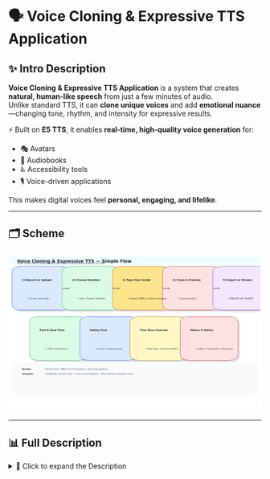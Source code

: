 # 🗣️ Voice Cloning & Expressive TTS Application

## ✨ Intro Description
**Voice Cloning & Expressive TTS Application** is a system that creates **natural, human-like speech** from just a few minutes of audio.  
Unlike standard TTS, it can **clone unique voices** and add **emotional nuance**—changing tone, rhythm, and intensity for expressive results.

⚡ Built on **E5 TTS**, it enables **real-time, high-quality voice generation** for:
- 🎭 Avatars
- 📖 Audiobooks
- ♿ Accessibility tools
- 🎙️ Voice-driven applications

This makes digital voices feel **personal, engaging, and lifelike**.

---

## 🗂️ Scheme

<img src="./img/img-1.png" alt="Scheme" />

---

## 📊 Full Description

<details>
  <summary>📖 Click to expand the Description</summary>

### 🛠️ Problem Solved
🔴 Most **TTS systems** sound **robotic** and **lack emotional nuance**.  
⚠️ Existing voice cloning tools require **huge datasets** and often fail at **expressive prosody** (essential for avatars, audiobooks, accessibility).

✅ This app enables **high-fidelity voice cloning** with **expressive control** using **minimal training data (<10 mins)**.

---

### 🚀 Solution & Achievements

**Solution**:  
An **advanced voice cloning + expressive TTS** application using **E5 architecture**, designed for **emotionally rich, natural-sounding speech**.

**Key Achievements**:
- 🔊 Trained pipelines to clone voices with **<10 minutes** of data
- 🎶 Integrated **emotion embeddings** for tone, intensity & rhythm control
- 🌟 Achieved **4.5+/5 naturalness scores** in blind MOS tests
- ⚡ Enabled **real-time inference** (CUDA + FastAPI optimized)
- 🎭 Designed for **avatars, storytelling apps, accessibility, and voiceovers**

---

### 🔬 Training Process Highlights

- 📂 **Dataset Creation & Augmentation** → diverse speech (pitch, noise, tempo)
- 🏗 **Pretraining + Fine-tuning** → E5 backbone with **prosody & speaker embedding loss**
- 👤 **Speaker Embedding Training** → d-vector embeddings (SV2TTS/GE2E)
- 🎭 **Emotion Control Embeddings** → GST + emotion vectors for **expressive synthesis**
- ⚙️ **Model Optimization** → Quantization + pruning with **ONNX + TensorRT**

---

### 🌟 Key Features
✅ Custom voice cloning  
✅ Expressive TTS with emotion embeddings  
✅ Real-time inference for mobile/desktop

---

### 🖥️ Technologies Used
- 🐍 Python, ⚡ PyTorch, 🎤 E5 TTS
- 🎛️ Gradio / Streamlit for prototyping
- 🚀 FastAPI for serving models
- 📦 Docker, CUDA

---

### 📚 References
- Jia, Y., Zhang, Y., Weiss, R. J., et al. (2018). *Transfer learning from speaker verification to multispeaker TTS*. **NeurIPS**.
- Valin, J. M., Skoglund, J., Maciejewski, M. (2021). *Neural vocoders for real-time expressive TTS*. **ICASSP 2021**.
- Wang, Y., Stanton, D., Zhang, Y., et al. (2020). *Style tokens: Unsupervised style modeling, control and transfer*. **ICML 2020**.
- Arik, S. Ö., Chrzanowski, M., et al. (2018). *Deep Voice: Real-time neural text-to-speech*. **arXiv:1702.07825**.
- Cooney, C., Lian, H., Black, A. W. (2022). *Few-shot expressive speech synthesis with GST*. **Interspeech 2022**.
- Li, X., Zhang, Y., Wang, S. (2021). *Neural voice cloning with limited data*. **IEEE TASLP**.

---

</details>